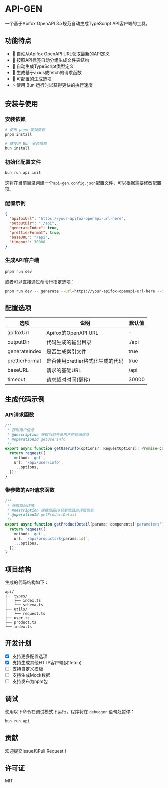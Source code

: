 # API-GEN

一个基于Apifox OpenAPI 3.x规范自动生成TypeScript API客户端的工具。

## 功能特点

- 🚀 自动从Apifox OpenAPI URL获取最新的API定义
- 📁 按照API标签自动分组生成文件夹结构
- 🧬 自动生成TypeScript类型定义
- 💪 生成基于axios或fetch的请求函数
- 🔧 可配置的生成选项
- ⚡ 使用 Bun 运行时以获得更快的执行速度

## 安装与使用

### 安装依赖

```bash
# 使用 pnpm 安装依赖
pnpm install

# 或使用 Bun 安装依赖
bun install
```

### 初始化配置文件

```bash
bun run api init
```

这将在当前目录创建一个`api-gen.config.json`配置文件，可以根据需要修改配置项。

### 配置示例

```json
{
  "apifoxUrl": "https://your-apifox-openapi-url-here",
  "outputDir": "./api",
  "generateIndex": true,
  "prettierFormat": true,
  "baseURL": "/api",
  "timeout": 30000
}
```

### 生成API客户端

```bash
pnpm run dev
```

或者可以直接通过命令行指定选项：

```bash
pnpm run dev -- generate --url=https://your-apifox-openapi-url-here --output=./api
```

## 配置选项

| 选项 | 说明 | 默认值 |
| ---- | ---- | ------ |
| apifoxUrl | Apifox的OpenAPI URL | - |
| outputDir | 代码生成的输出目录 | ./api |
| generateIndex | 是否生成索引文件 | true |
| prettierFormat | 是否使用prettier格式化生成的代码 | true |
| baseURL | 请求的基础URL | /api |
| timeout | 请求超时时间(毫秒) | 30000 |

## 生成代码示例

### API请求函数

```typescript
/**
 * 获取用户信息
 * @description 获取当前登录用户的详细信息
 * @operationId getUserInfo
 */
export async function getUserInfo(options?: RequestOptions): Promise<components['schemas']['GetUserInfoResponse']> {
  return request({
    method: 'get',
    url: '/api/user/info',
    ...options,
  });
}
```

### 带参数的API请求函数

```typescript
/**
 * 获取商品详情
 * @description 根据商品ID获取商品的详细信息
 * @operationId getProductDetail
 */
export async function getProductDetail(params: components['parameters']['GetProductDetailParams'], options?: RequestOptions): Promise<components['schemas']['GetProductDetailResponse']> {
  return request({
    method: 'get',
    url: `/api/products/${params.id}`,
    ...options,
  });
}
```

## 项目结构

生成的代码结构如下：

```
api/
├── types/
│   ├── index.ts
│   └── schema.ts
├── utils/
│   └── request.ts
├── user.ts
├── product.ts
└── index.ts
```

## 开发计划

- [x] 支持更多配置选项
- [x] 支持生成其他HTTP客户端(如fetch)
- [ ] 支持自定义模板
- [ ] 支持生成Mock数据
- [ ] 支持发布为npm包

## 调试

使用以下命令在调试模式下运行，程序将在 `debugger` 语句处暂停：

```bash
bun run api
```

## 贡献

欢迎提交Issue和Pull Request！

## 许可证

MIT
